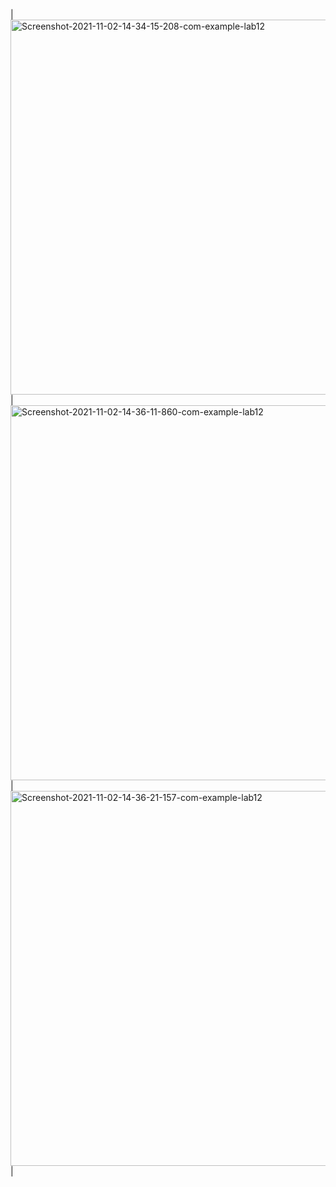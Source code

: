 
|<a href="https://ibb.co/YLg141L"><img src="https://i.ibb.co/S3SMDM3/Screenshot-2021-11-02-14-34-15-208-com-example-lab12.jpg" alt="Screenshot-2021-11-02-14-34-15-208-com-example-lab12" height="600" border="0"></a>     | <a href="https://ibb.co/DRjG9p3"><img src="https://i.ibb.co/yQxh6SL/Screenshot-2021-11-02-14-36-11-860-com-example-lab12.jpg" alt="Screenshot-2021-11-02-14-36-11-860-com-example-lab12" height="600" border="0"></a> | <a href="https://ibb.co/XW0WF3z"><img src="https://i.ibb.co/kGbGq9h/Screenshot-2021-11-02-14-36-21-157-com-example-lab12.jpg" alt="Screenshot-2021-11-02-14-36-21-157-com-example-lab12" height="600" border="0"></a>|
